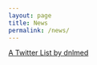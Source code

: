 ```yaml
---
layout: page
title: News
permalink: /news/
---
```


  <a class="twitter-timeline" data-theme="light" href="https://twitter.com/dnlmed/lists/computing?ref_src=twsrc%5Etfw">A Twitter List by dnlmed</a>
  <script async src="https://platform.twitter.com/widgets.js" charset="utf-8"></script>
